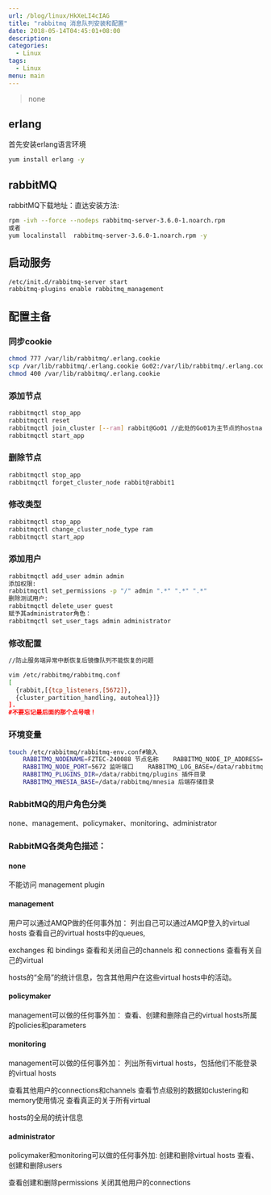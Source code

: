```yaml
---
url: /blog/linux/HkXeLI4cIAG
title: "rabbitmq 消息队列安装和配置"
date: 2018-05-14T04:45:01+08:00
description:
categories:
  - Linux
tags:
  - Linux
menu: main
---
```


> none

## erlang

首先安装erlang语言环境

```bash
yum install erlang -y

```

## rabbitMQ

rabbitMQ下载地址：直达安装方法:

```bash
rpm -ivh --force --nodeps rabbitmq-server-3.6.0-1.noarch.rpm
或者
yum localinstall  rabbitmq-server-3.6.0-1.noarch.rpm -y

```

## 启动服务

```bash
/etc/init.d/rabbitmq-server start
rabbitmq-plugins enable rabbitmq_management

```

## 配置主备

### 同步cookie

```bash
chmod 777 /var/lib/rabbitmq/.erlang.cookie
scp /var/lib/rabbitmq/.erlang.cookie Go02:/var/lib/rabbitmq/.erlang.cookie
chmod 400 /var/lib/rabbitmq/.erlang.cookie

```

### 添加节点

```bash
rabbitmqctl stop_app
rabbitmqctl reset
rabbitmqctl join_cluster [--ram] rabbit@Go01 //此处的Go01为主节点的hostname,需要在/etc/hosts中指定
rabbitmqctl start_app

```

### 删除节点

```bash
rabbitmqctl stop_app
rabbitmqctl forget_cluster_node rabbit@rabbit1

```

### 修改类型

```bash
rabbitmqctl stop_app
rabbitmqctl change_cluster_node_type ram
rabbitmqctl start_app

```

### 添加用户

```bash
rabbitmqctl add_user admin admin
添加权限:
rabbitmqctl set_permissions -p "/" admin ".*" ".*" ".*"
删除测试用户:
rabbitmqctl delete_user guest
赋予其administrator角色：
rabbitmqctl set_user_tags admin administrator

```

### 修改配置

```bash
//防止服务端异常中断恢复后镜像队列不能恢复的问题

vim /etc/rabbitmq/rabbitmq.conf
[
  {rabbit,[{tcp_listeners,[5672]},
  {cluster_partition_handling, autoheal}]}
].
#不要忘记最后面的那个点号哦！

```

### 环境变量

```bash
touch /etc/rabbitmq/rabbitmq-env.conf#输入
    RABBITMQ_NODENAME=FZTEC-240088 节点名称    RABBITMQ_NODE_IP_ADDRESS=127.0.0.1 监听IP
    RABBITMQ_NODE_PORT=5672 监听端口    RABBITMQ_LOG_BASE=/data/rabbitmq/log 日志目录
    RABBITMQ_PLUGINS_DIR=/data/rabbitmq/plugins 插件目录
    RABBITMQ_MNESIA_BASE=/data/rabbitmq/mnesia 后端存储目录

```

### RabbitMQ的用户角色分类

none、management、policymaker、monitoring、administrator

### RabbitMQ各类角色描述：

#### none

不能访问 management plugin

#### management

用户可以通过AMQP做的任何事外加： 列出自己可以通过AMQP登入的virtual hosts 查看自己的virtual hosts中的queues,

exchanges 和 bindings 查看和关闭自己的channels 和 connections 查看有关自己的virtual

hosts的“全局”的统计信息，包含其他用户在这些virtual hosts中的活动。

#### policymaker

management可以做的任何事外加： 查看、创建和删除自己的virtual hosts所属的policies和parameters

#### monitoring

management可以做的任何事外加： 列出所有virtual hosts，包括他们不能登录的virtual hosts

查看其他用户的connections和channels 查看节点级别的数据如clustering和memory使用情况 查看真正的关于所有virtual

hosts的全局的统计信息

#### administrator

policymaker和monitoring可以做的任何事外加: 创建和删除virtual hosts 查看、创建和删除users

查看创建和删除permissions 关闭其他用户的connections
